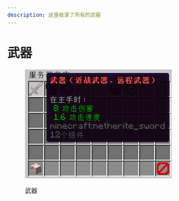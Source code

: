 ```yaml
---
description: 这里收录了所有的武器
---
```


# 武器

<figure><img src="../../../.gitbook/assets/image (5).png" alt=""><figcaption><p>武器</p></figcaption></figure>
